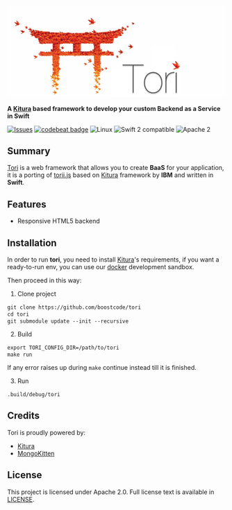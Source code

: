 
![Tori](https://raw.githubusercontent.com/boostcode/tori/master/.github/tori-logo.png)

**A [Kitura](https://github.com/IBM-Swift/Kitura) based framework to develop your custom Backend as a Service in Swift**

[![Issues](https://img.shields.io/github/issues/boostcode/tori.svg?style=flat)](https://github.com/boostcode/tori/issues)
[![codebeat badge](https://codebeat.co/badges/8ddbd93f-ef3a-4ccc-9479-23dfbd3fe233)](https://codebeat.co/projects/github-com-boostcode-tori)
![Linux](https://img.shields.io/badge/os-linux-green.svg?style=flat)
![Swift 2 compatible](https://img.shields.io/badge/swift2-compatible-4BC51D.svg?style=flat)
![Apache 2](https://img.shields.io/badge/license-Apache2-blue.svg?style=flat)

## Summary

[Tori](https://github.com/boostcode/tori) is a web framework that allows you to create **BaaS** for your application, it is a porting of [torii.js](https://github.com/boostcode/torii.js) based on [Kitura](https://github.com/IBM-Swift/Kitura) framework by **IBM** and written in **Swift**.

## Features

- Responsive HTML5 backend



## Installation

In order to run **tori**, you need to install [Kitura](https://github.com/IBM-Swift/Kitura)'s requirements, if you want a ready-to-run env, you can use our [docker](https://github.com/boostcode/swift-ubuntu-docker) development sandbox.

Then proceed in this way:

1) Clone project
```
git clone https://github.com/boostcode/tori
cd tori
git submodule update --init --recursive
```

2) Build
```
export TORI_CONFIG_DIR=/path/to/tori
make run
```
If any error raises up during ```make``` continue instead till it is finished.

3) Run
```
.build/debug/tori
```

## Credits
Tori is proudly powered by:
- [Kitura](https://github.com/IBM-Swift/Kitura)
- [MongoKitten](https://github.com/PlanTeam/MongoKitten)

## License
This project is licensed under Apache 2.0. Full license text is available in [LICENSE](https://raw.githubusercontent.com/boostcode/tori/master/LICENSE).
